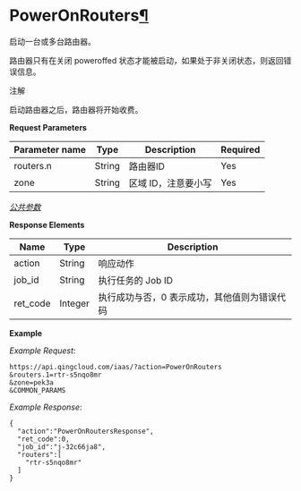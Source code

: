 ---
---

# PowerOnRouters[¶](#poweronrouters "永久链接至标题")

启动一台或多台路由器。

路由器只有在关闭 poweroffed 状态才能被启动，如果处于非关闭状态，则返回错误信息。

注解

启动路由器之后，路由器将开始收费。

**Request Parameters**

| Parameter name | Type | Description | Required |
| --- | --- | --- | --- |
| routers.n | String | 路由器ID | Yes |
| zone | String | 区域 ID，注意要小写 | Yes |

[_公共参数_](../../common/parameters.html#api-common-parameters)

**Response Elements**

| Name | Type | Description |
| --- | --- | --- |
| action | String | 响应动作 |
| job_id | String | 执行任务的 Job ID |
| ret_code | Integer | 执行成功与否，0 表示成功，其他值则为错误代码 |

**Example**

_Example Request_:

```
https://api.qingcloud.com/iaas/?action=PowerOnRouters
&routers.1=rtr-s5nqo8mr
&zone=pek3a
&COMMON_PARAMS
```

_Example Response_:

```
{
  "action":"PowerOnRoutersResponse",
  "ret_code":0,
  "job_id":"j-32c66ja8",
  "routers":[
    "rtr-s5nqo8mr"
  ]
}
```
